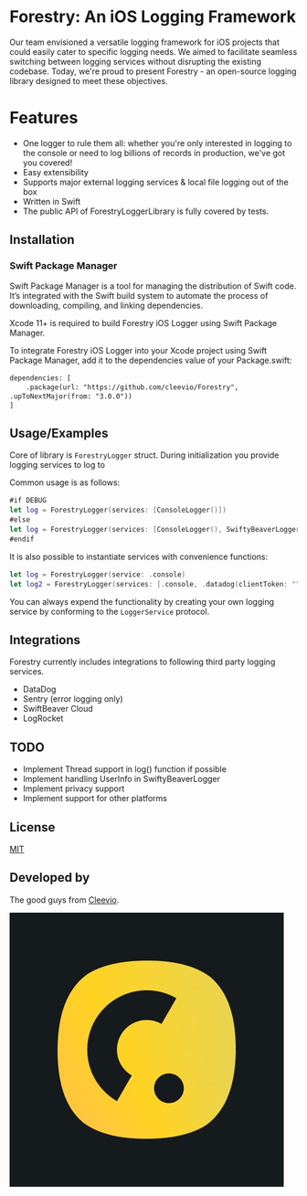 
# Forestry: An iOS Logging Framework

Our team envisioned a versatile logging framework for iOS projects that could easily cater to specific logging needs. We aimed to facilitate seamless switching between logging services without disrupting the existing codebase. Today, we're proud to present Forestry - an open-source logging library designed to meet these objectives.

# Features

- One logger to rule them all: whether you're only interested in logging to the console or need to log billions of records in production, we've got you covered!
- Easy extensibility
- Supports major external logging services & local file logging out of the box
- Written in Swift
- The public API of ForestryLoggerLibrary is fully covered by tests.

## Installation

### Swift Package Manager
Swift Package Manager is a tool for managing the distribution of Swift code. It’s integrated with the Swift build system to automate the process of downloading, compiling, and linking dependencies.

Xcode 11+ is required to build Forestry iOS Logger using Swift Package Manager.

To integrate Forestry iOS Logger into your Xcode project using Swift Package Manager, add it to the dependencies value of your Package.swift:

```
dependencies: [
    .package(url: "https://github.com/cleevio/Forestry", .upToNextMajor(from: "3.0.0"))
]
```

## Usage/Examples

Core of library is `ForestryLogger` struct. During initialization you provide logging services to log to

Common usage is as follows: 
```swift
#if DEBUG
let log = ForestryLogger(services: [ConsoleLogger()])
#else
let log = ForestryLogger(services: [ConsoleLogger(), SwiftyBeaverLogger()])
#endif
```

It is also possible to instantiate services with convenience functions:
```swift
let log = ForestryLogger(service: .console)
let log2 = ForestryLogger(services: [.console, .datadog(clientToken: "", environment: "", serviceName: "")])
```

You can always expend the functionality by creating your own logging service by conforming to the `LoggerService` protocol.

## Integrations

Forestry currently includes integrations to following third party logging services. 

- DataDog
- Sentry (error logging only)
- SwiftBeaver Cloud
- LogRocket

## TODO

- Implement Thread support in log() function if possible
- Implement handling UserInfo in SwiftyBeaverLogger
- Implement privacy support
- Implement support for other platforms

## License

[MIT](LICENSE.md)

## Developed by

The good guys from [Cleevio](https://cleevio.com).

![Cleevio logo](cleevioLogo.jpg)
